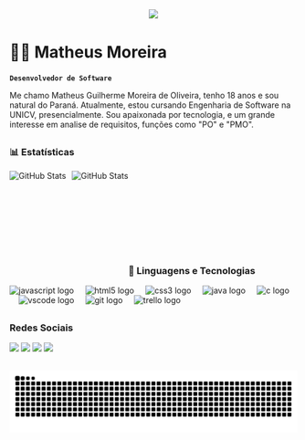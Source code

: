 <div align="center">
  <img height="150" src="https://media.tenor.com/X8854xxuQ_EAAAAM/destroy-code-mad.gif"  />
</div>

# 👨‍💻 Matheus Moreira


**`Desenvolvedor de Software`**

Me chamo Matheus Guilherme Moreira de Oliveira, tenho 18 anos e sou natural do Paraná. Atualmente, estou cursando Engenharia de Software na UNICV, presencialmente. Sou apaixonada por tecnologia, e um grande interesse em analise de requisitos, funções como "PO" e "PMO".

##

### 📊 Estatísticas

<p>
  <img 
    align="left" 
    alt="GitHub Stats" 
    height="190" 
    style="padding-right: 10px;" 
    src="https://github-readme-stats.vercel.app/api?username=MatheusMoreira08&show_icons=true&theme=tokyonight&include_all_commits=true&locale=pt-br" 
  />

<img 
      align="left" 
      alt="GitHub Stats" 
      height="190" 
      src="https://github-readme-stats.vercel.app/api/top-langs/?username=MatheusMoreira08&theme=tokyonight&layout=compact&custom_title=Tecnologias&langs_count=9" 
  /><br>
<br>
<br>
<br>
<br>
<br>
<br>
<br>

##



### 🤖 Linguagens e Tecnologias

<div align="left">
  <img src="https://skillicons.dev/icons?i=js" height="40" alt="javascript logo"  />
  <img width="12" />
  <img src="https://skillicons.dev/icons?i=html" height="40" alt="html5 logo"  />
  <img width="12" />
  <img src="https://skillicons.dev/icons?i=css" height="40" alt="css3 logo"  />
  <img width="12" />
  <img src="https://cdn.jsdelivr.net/gh/devicons/devicon/icons/java/java-original-wordmark.svg" height="40" alt="java logo"  />
  <img width="12" />
  <img src="https://skillicons.dev/icons?i=c" height="40" alt="c logo"  />
  <img width="12" />
  <img src="https://skillicons.dev/icons?i=vscode" height="40" alt="vscode logo"  />
  <img width="12" />
  <img src="https://cdn.simpleicons.org/git/F05032" height="40" alt="git logo"  />
  <img width="12" />
  <img src="https://cdn.simpleicons.org/trello/0052CC" height="40" alt="trello logo"  />
</div>

##

###  Redes Sociais 

<div> 
  <a href="https://instagram.com/matheus_gui08" target="_blank"><img src="https://img.shields.io/badge/-Instagram-%23E4405F?style=for-the-badge&logo=instagram&logoColor=white" target="_blank"></a>
 <a href="https://discord.gg/wagxzStdcR" target="_blank"><img src="https://img.shields.io/badge/Discord-7289DA?style=for-the-badge&logo=discord&logoColor=white" target="_blank"></a> 
  <a href = "mailto:matheusgmoreira1@gmail.com"><img src="https://img.shields.io/badge/-Gmail-%23333?style=for-the-badge&logo=gmail&logoColor=white" target="_blank"></a>
  <a href="[https://www.linkedin.com/in/n/matheus-moreira-4b876a302](https://www.linkedin.com/in/matheus-moreira-4b876a302/)" target="_blank"><img src="https://img.shields.io/badge/-LinkedIn-%230077B5?style=for-the-badge&logo=linkedin&logoColor=white" target="_blank"></a> 
  
</div>

##

<picture align="center">
  <source media="(prefers-color-scheme: dark)" srcset="https://raw.githubusercontent.com/MatheusMoreira08/MatheusMoreira08/output/github-contribution-grid-snake-dark.svg">
  <source media="(prefers-color-scheme: light)" srcset="https://raw.githubusercontent.com/MatheusMoreira08/MatheusMoreira08/output/github-contribution-grid-snake-dark.svg">
  <img align="center" alt="github contribution grid snake animation" src="https://raw.githubusercontent.com/MatheusMoreira08/MatheusMoreira08/output/github-contribution-grid-snake.svg">
</picture>






